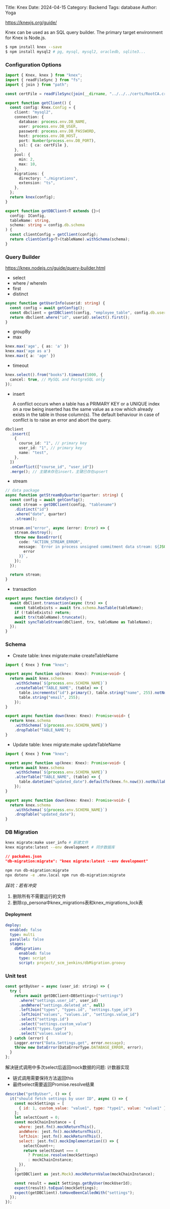 Title: Knex
Date: 2024-04-15
Category: Backend
Tags: database
Author: Yoga

https://knexjs.org/guide/

Knex can be used as an SQL query builder. The primary target environment for Knex is Node.js.

```bash
$ npm install knex --save
$ npm install mysql2 # pg, mysql, mysql2, oracledb, sqlite3...
```

### Configuration Options

```ts
import { Knex, knex } from "knex";
import { readFileSync } from "fs";
import { join } from "path";

const certFile = readFileSync(join(__dirname, "../../../certs/RootCA.crt.pem"));

export function getClient() {
  const config: Knex.Config = {
    client: "mysql2",
    connection: {
      database: process.env.DB_NAME,
      user: process.env.DB_USER,
      password: process.env.DB_PASSWORD,
      host: process.env.DB_HOST,
      port: Number(process.env.DB_PORT),
      ssl: { ca: certFile },
    },
    pool: {
      min: 2,
      max: 10,
    },
    migrations: {
      directory: "./migrations",
      extension: "ts",
    },
  };
  return knex(config);
}

export function getDBClient<T extends {}>(
  config: IConfig,
  tableName: string,
  schema: string = config.db.schema
) {
  const clientConfig = getClient(config);
  return clientConfig<T>(tableName).withSchema(schema);
}
```

### Query Builder

https://knex.nodejs.cn/guide/query-builder.html

- select
- where / whereIn
- first
- distinct

```ts
async function getUserInfo(userid: string) {
  const config = await getConfig();
  const dbclient = getDBClient(config, "employee_table", config.db.userSchema);
  return dbclient.where("id", userid).select().first();
}
```

- groupBy
- max

```ts
knex.max('age', { as: 'a' })
knex.max('age as a')
knex.max({ a: 'age' })
```

- timeout

```ts
knex.select().from("books").timeout(1000, {
  cancel: true, // MySQL and PostgreSQL only
});
```

- insert

  A conflict occurs when a table has a PRIMARY KEY or a UNIQUE index on a row being inserted has the same value as a row which already exists in the table in those column(s). The default behaviour in case of conflict is to raise an error and abort the query.

```ts
dbclient
  .insert([
    {
      course_id: "1", // primary key
      user_id: "1", // primary key
      name: "test",
    },
  ])
  .onConflict(["course_id", "user_id"])
  .merge(); // 主键未存在insert，主键已存在upsert
```

- stream

```ts
// data package
async function getStreamByQuarter(quarter: string) {
  const config = await getConfig();
  const stream = getDBClient(config, "tablename")
    .distinct("id")
    .where("date", quarter)
    .stream();

  stream.on("error", async (error: Error) => {
    stream.destroy();
    throw new BaseError({
      code: "ACTION_STREAM_ERROR",
      message: `Error in process unsigned commitment data stream: ${JSON.stringify(
        error
      )}`,
    });
  });

  return stream;
}
```

- transaction

```ts
export async function dataSync() {
  await dbClient.transaction(async (trx) => {
    const tableExists = await trx.schema.hasTable(tableName);
    if (!tableExists) return;
    await trx(tableName).truncate();
    await syncTableStream(dbClient, trx, tableName as TableName);
  });
}
```

### Schema

- Create table: knex migrate:make createTableName

```ts
import { Knex } from "knex";

export async function up(knex: Knex): Promise<void> {
  return await knex.schema
    .withSchema(`${process.env.SCHEMA_NAME}`)
    .createTable("TABLE_NAME", (table) => {
      table.increments("id").primary(), table.string("name", 255).notNullable();
      table.string("email", 255);
    });
}

export async function down(knex: Knex): Promise<void> {
  return knex.schema
    .withSchema(`${process.env.SCHEMA_NAME}`)
    .dropTable("TABLE_NAME");
}
```

- Update table: knex migrate:make updateTableName

```ts
import { Knex } from "knex";

export async function up(knex: Knex): Promise<void> {
  return await knex.schema
    .withSchema(`${process.env.SCHEMA_NAME}`)
    .alterTable("TABLE_NAME", (table) => {
      table.datetime("updated_date").defaultTo(knex.fn.now()).notNullable();
    });
}

export async function down(knex: Knex): Promise<void> {
  return knex.schema
    .withSchema(`${process.env.SCHEMA_NAME}`)
    .dropTable("updated_date");
}
```

### DB Migration

```bash
knex migrate:make user_info # 新建文件
knex migrate:latest --env development # 同步数据库
```

```json
// packahes.json
"db-migration:migrate": "knex migrate:latest --env development"
```

```bash
npm run db-migration:migrate
npx dotenv -e .env.local npm run db-migration:migrate
```

_踩坑：若有冲突_
1. 删除所有不需要运行的文件
2. 删除cp_persona中knex_migrations表和knex_migrations_lock表

#### Deployment

```yaml
deploy:
  enabled: false
  type: multi
  parallel: false
  stages:
    dbMigration:
      enabled: false
      type: script
      script: project/_scm_jenkins/dbMigration.groovy
```

### Unit test
```js
const getByUser = async (user_id: string) => {
  try {
    return await getDBClient<DBSettings>("settings")
      .where("settings.user_id", user_id)
      .andWhere("settings.deleted_at", null)
      .leftJoin("types", "types.id", "settings.type_id")
      .leftJoin("values", "values.id", "settings.value_id")
      .select("settings.id")
      .select("settings.custom_value")
      .select("types.type")
      .select("values.value");
  } catch (error) {
    Logger.error("Data.Settings.get", error.message);
    throw new DataError(DataErrorType.DATABASE_ERROR, error);
  }
};
```
解决链式调用中多次select后返回mock数据的问题: 计数器实现
* 链式调用需要保持方法返回this
* 最终select需要返回Promise.resolve结果
```js
describe("getByUser", () => {
  it("should fetch settings by user ID", async () => {
    const mockSettings = [
      { id: 1, custom_value: "value1", type: "type1", value: "value1" },
    ];
    let selectCount = 0;
    const mockChainInstance = {
      where: jest.fn().mockReturnThis(),
      andWhere: jest.fn().mockReturnThis(),
      leftJoin: jest.fn().mockReturnThis(),
      select: jest.fn().mockImplementation(() => {
        selectCount++;
        return selectCount === 4
          ? Promise.resolve(mockSettings)
          : mockChainInstance;
      }),
    };
    (getDBClient as jest.Mock).mockReturnValue(mockChainInstance);

    const result = await Settings.getByUser(mockUserId);
    expect(result).toEqual(mockSettings);
    expect(getDBClient).toHaveBeenCalledWith("settings");
  });
});
```